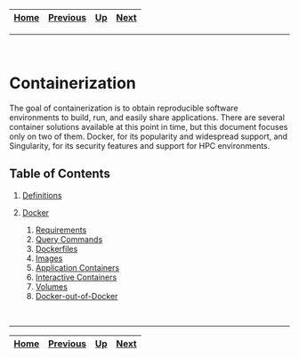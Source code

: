 | [Home](../../../../index.md) | [Previous](../../fundamentals.md) | [Up](../../fundamentals.md) | [Next](sections/1_definitions.md) |
| :-: | :-: | :-: | :-: |

---

<br/>

# Containerization

The goal of containerization is to obtain reproducible software environments to build, run, and easily share applications.
There are several container solutions available at this point in time, but this document focuses only on two of them.
Docker, for its popularity and widespread support, and Singularity, for its security features and support for HPC environments.

## Table of Contents

1. [Definitions](sections/1_definitions.md)
2. [Docker](sections/2_docker.md)

   1. [Requirements](sections/2_docker.md#requirements)
   2. [Query Commands](sections/2_docker.md#query-commands)
   3. [Dockerfiles](sections/2_docker.md#dockerfiles)
   4. [Images](sections/2_docker.md#images)
   5. [Application Containers](sections/2_docker.md#application-containers)
   6. [Interactive Containers](sections/2_docker.md#interactive-containers)
   7. [Volumes](sections/2_docker.md#volumes)
   8. [Docker-out-of-Docker](sections/2_docker.md#docker-out-of-docker)

<br/>

---

| [Home](../../../../index.md) | **[Previous](../fundamentals.md)** | **[Up](../fundamentals.md)** | **[Next](sections/1_definitions.md)** |
| :-: | :-: | :-: | :-: |
